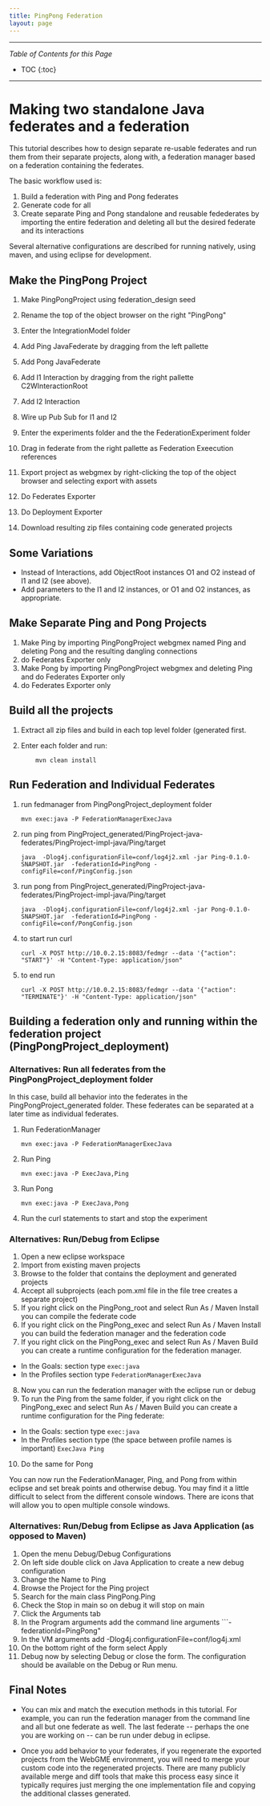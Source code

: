 ```yaml
---
title: PingPong Federation
layout: page
---
```


---

*Table of Contents for this Page*

* TOC
{:toc}

---

# Making two standalone Java federates and a federation
This tutorial describes how to design separate re-usable federates and run them from their separate projects, along with, a federation manager based on a federation containing the federates.

The basic workflow used is:
1. Build a federation with Ping and Pong federates
1. Generate code for all
1. Create separate Ping and Pong standalone and reusable fedederates by importing the entire federation and deleting all but the desired federate and its interactions

Several alternative configurations are described for running natively, using maven, and using eclipse for development.

## Make the PingPong Project
1. Make PingPongProject using federation_design seed
1. Rename the top of the object browser on the right "PingPong"
1. Enter the IntegrationModel folder 
1. Add Ping JavaFederate by dragging from the left pallette
1. Add Pong JavaFederate
1. Add I1 Interaction by dragging from the right pallette C2WInteractionRoot
1. Add I2 Interaction

1. Wire up Pub Sub for I1 and I2 
1. Enter the experiments folder and the the FederationExperiment folder
1. Drag in federate from the right pallette as  Federation Exeecution references
1. Export project as webgmex by right-clicking the top of the object browser and selecting export with assets
1. Do Federates Exporter
1. Do Deployment Exporter
1. Download resulting zip files containing code generated projects 

## Some Variations
* Instead of Interactions, add ObjectRoot instances O1 and O2 instead of I1 and I2 (see above).
* Add parameters to the I1 and I2 instances, or O1 and O2 instances, as appropriate.

## Make Separate Ping and Pong Projects
1. Make Ping by importing PingPongProject webgmex named Ping and deleting Pong  and the resulting dangling connections 
1. do Federates Exporter only
1. Make Pong  by importing PingPongProject webgmex and deleting Ping and do Federates Exporter only
1. do Federates Exporter only

## Build all the projects
1. Extract all zip files and build in each top level folder (generated first.
1. Enter each folder and run:

    ```
        mvn clean install
    ```

## Run Federation and Individual Federates
1. run fedmanager from PingPongProject_deployment folder

    ```
	mvn exec:java -P FederationManagerExecJava
    ```

2. run ping from PingProject_generated/PingProject-java-federates/PingProject-impl-java/Ping/target

    ```
	java  -Dlog4j.configurationFile=conf/log4j2.xml -jar Ping-0.1.0-SNAPSHOT.jar  -federationId=PingPong -configFile=conf/PingConfig.json
    ```

3. run pong from PingProject_generated/PingProject-java-federates/PingProject-impl-java/Ping/target

    ```
	java  -Dlog4j.configurationFile=conf/log4j2.xml -jar Pong-0.1.0-SNAPSHOT.jar  -federationId=PingPong -configFile=conf/PongConfig.json
    ```

4. to start run curl

    ```
    curl -X POST http://10.0.2.15:8083/fedmgr --data '{"action": "START"}' -H "Content-Type: application/json"
    ```
    
5. to end run

    ```
    curl -X POST http://10.0.2.15:8083/fedmgr --data '{"action": "TERMINATE"}' -H "Content-Type: application/json"
    ```

## Building a federation only and running within the federation project (PingPongProject_deployment)

### Alternatives: Run all federates from the PingPongProject_deployment folder
In this case, build all behavior into the federates in the PingPongProject_generated folder. These federates can be separated at a later time as individual federates.

1.  Run FederationManager

    ```
	mvn exec:java -P FederationManagerExecJava
    ```
1.  Run Ping

    ```
	mvn exec:java -P ExecJava,Ping
    ```
1.  Run Pong

    ```
	mvn exec:java -P ExecJava,Pong
    ```
1.  Run the curl statements to start and stop the experiment

### Alternatives: Run/Debug from Eclipse
1. Open a new eclipse workspace
2. Import from existing maven projects
3. Browse to the folder that contains the deployment and generated projects
4. Accept all subprojects (each pom.xml file in the file tree creates a separate project)
5. If you right click on the PingPong_root and select Run As / Maven Install you can compile the federate code
6. If you right click on the PingPong_exec and select Run As / Maven Install you can build the federation manager and the federation code
7. If you right click on the PingPong_exec and select Run As / Maven Build you can create a runtime configuration for the federation manager. 
* In the Goals: section type ```exec:java```
* In the Profiles section type ```FederationManagerExecJava```
8. Now you can run the federation manager with the eclipse run or debug
9. To run the Ping from the same folder, if you right click on the PingPong_exec and select Run As / Maven Build you can create a runtime configuration for the Ping federate: 
* In the Goals: section type ```exec:java```
* In the Profiles section type (the space between profile names is important) ```ExecJava Ping```
10. Do the same for Pong  

You can now run the FederationManager, Ping, and Pong from within eclipse and set break points and otherwise debug. You may find it a little difficult to select from the different console windows. There are icons that will allow you to open multiple console windows.

### Alternatives: Run/Debug from Eclipse as Java Application (as opposed to Maven)
1. Open the menu Debug/Debug Configurations
2. On left side double click on Java Application to create a new debug configuration
3. Change the Name to Ping
4. Browse the Project for the Ping project
5. Search for the main class PingPong.Ping
6. Check the Stop in main so on debug it will stop on main
7. Click the Arguments tab
8. In the Program arguments add the command line arguments ```-federationId=PingPong"
9. In the VM arguments add -Dlog4j.configurationFile=conf/log4j.xml
10. On the bottom right of the form select Apply
11. Debug now by selecting Debug or close the form. The configuration should be available on the Debug or Run menu.

## Final Notes

* You can mix and match the execution methods in this tutorial. For example, you can run the federation manager from the command line and all but one federate as well. The last federate -- perhaps the one you are working on -- can be run under debug in eclipse.

* Once you add behavior to your federates, if you regenerate the exported projects from the WebGME environment, you will need to merge your custom code into the regenerated projects. There are many publicly available merge and diff tools that make this process easy since it typically requires just merging the one implementation file and copying the additional classes generated.